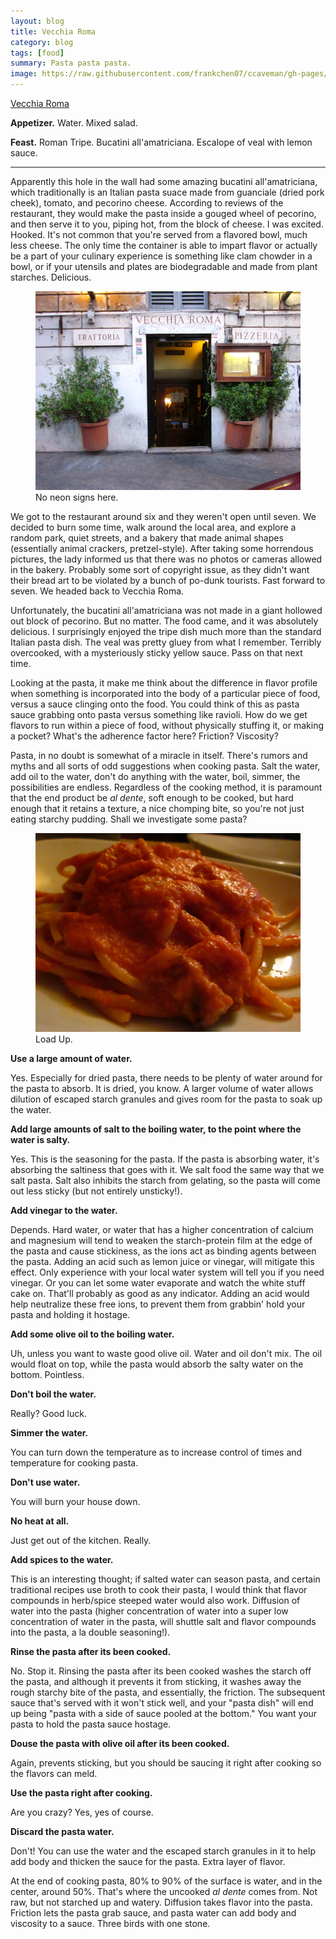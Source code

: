 ```yaml
---
layout: blog
title: Vecchia Roma
category: blog
tags: [food]  
summary: Pasta pasta pasta.
image: https://raw.githubusercontent.com/frankchen07/ccaveman/gh-pages/images/blog/052212_vecchia_roma_2_courtesy_jc.jpg
---
```


[Vecchia Roma](http://www.tripadvisor.com/Restaurant_Review-g187791-d1584357-Reviews-Trattoria_Vecchia_Roma-Rome_Lazio.html)

**Appetizer.** Water. Mixed salad.

**Feast.** Roman Tripe. Bucatini all'amatriciana. Escalope of veal with lemon sauce.

---

Apparently this hole in the wall had some amazing bucatini all'amatriciana, which traditionally is an Italian pasta suace made from guanciale (dried pork cheek), tomato, and pecorino cheese. According to reviews of the restaurant, they would make the pasta inside a gouged wheel of pecorino, and then serve it to you, piping hot, from the block of cheese. I was excited. Hooked. It's not common that you're served from a flavored bowl, much less cheese. The only time the container is able to impart flavor or actually be a part of your culinary experience is something like clam chowder in a bowl, or if your utensils and plates are biodegradable and made from plant starches. Delicious.

<figure>
    <img src="https://raw.githubusercontent.com/frankchen07/ccaveman/gh-pages/images/blog/052212_vecchia_roma_4_courtesy_jc.jpg"></img>
    <figcaption>No neon signs here.</figcaption>
</figure>

We got to the restaurant around six and they weren't open until seven. We decided to burn some time, walk around the local area, and explore a random park, quiet streets, and a bakery that made animal shapes (essentially animal crackers, pretzel-style). After taking some horrendous pictures, the lady informed us that there was no photos or cameras allowed in the bakery. Probably some sort of copyright issue, as they didn't want their bread art to be violated by a bunch of po-dunk tourists. Fast forward to seven. We headed back to Vecchia Roma.

Unfortunately, the bucatini all'amatriciana was not made in a giant hollowed out block of pecorino. But no matter. The food came, and it was absolutely delicious. I surprisingly enjoyed the tripe dish much more than the standard Italian pasta dish. The veal was pretty gluey from what I remember. Terribly overcooked, with a mysteriously sticky yellow sauce. Pass on that next time.

Looking at the pasta, it make me think about the difference in flavor profile when something is incorporated into the body of a particular piece of food, versus a sauce clinging onto the food. You could think of this as pasta sauce grabbing onto pasta versus something like ravioli. How do we get flavors to run within a piece of food, without physically stuffing it, or making a pocket? What's the adherence factor here? Friction? Viscosity?

Pasta, in no doubt is somewhat of a miracle in itself. There's rumors and myths and all sorts of odd suggestions when cooking pasta. Salt the water, add oil to the water, don't do anything with the water, boil, simmer, the possibilities are endless. Regardless of the cooking method, it is paramount that the end product be _al dente_, soft enough to be cooked, but hard enough that it retains a texture, a nice chomping bite, so you're not just eating starchy pudding. Shall we investigate some pasta?

<figure>
    <img src="https://raw.githubusercontent.com/frankchen07/ccaveman/gh-pages/images/blog/052212_vecchia_roma_2_courtesy_jc.jpg"></img>
    <figcaption>Load Up.</figcaption>
</figure>

**Use a large amount of water.**

Yes. Especially for dried pasta, there needs to be plenty of water around for the pasta to absorb. It is dried, you know. A larger volume of water allows dilution of escaped starch granules and gives room for the pasta to soak up the water.

**Add large amounts of salt to the boiling water, to the point where the water is salty.**

Yes. This is the seasoning for the pasta. If the pasta is absorbing water, it's absorbing the saltiness that goes with it. We salt food the same way that we salt pasta. Salt also inhibits the starch from gelating, so the pasta will come out less sticky (but not entirely unsticky!).

**Add vinegar to the water.**

Depends. Hard water, or water that has a higher concentration of calcium and magnesium will tend to weaken the starch-protein film at the edge of the pasta and cause stickiness, as the ions act as binding agents between the pasta. Adding an acid such as lemon juice or vinegar, will mitigate this effect. Only experience with your local water system will tell you if you need vinegar. Or you can let some water evaporate and watch the white stuff cake on. That'll probably as good as any indicator. Adding an acid would help neutralize these free ions, to prevent them from grabbin' hold your pasta and holding it hostage.

**Add some olive oil to the boiling water.**

Uh, unless you want to waste good olive oil. Water and oil don't mix. The oil would float on top, while the pasta would absorb the salty water on the bottom. Pointless.

**Don't boil the water.**

Really? Good luck.

**Simmer the water.**

You can turn down the temperature as to increase control of times and temperature for cooking pasta.

**Don't use water.**

You will burn your house down.

**No heat at all.**

Just get out of the kitchen. Really.

**Add spices to the water.**

This is an interesting thought; if salted water can season pasta, and certain traditional recipes use broth to cook their pasta, I would think that flavor compounds in herb/spice steeped water would also work. Diffusion of water into the pasta (higher concentration of water into a super low concentration of water in the pasta, will shuttle salt and flavor compounds into the pasta, a la double seasoning!).

**Rinse the pasta after its been cooked.**

No. Stop it. Rinsing the pasta after its been cooked washes the starch off the pasta, and although it prevents it from sticking, it washes away the rough starchy bite of the pasta, and essentially, the friction. The subsequent sauce that's served with it won't stick well, and your "pasta dish" will end up being "pasta with a side of sauce pooled at the bottom." You want your pasta to hold the pasta sauce hostage.

**Douse the pasta with olive oil after its been cooked.**

Again, prevents sticking, but you should be saucing it right after cooking so the flavors can meld.

**Use the pasta right after cooking.**

Are you crazy? Yes, yes of course.

**Discard the pasta water.**

Don't! You can use the water and the escaped starch granules in it to help add body and thicken the sauce for the pasta. Extra layer of flavor.

At the end of cooking pasta, 80% to 90% of the surface is water, and in the center, around 50%. That's where the uncooked *al dente* comes from. Not raw, but not starched up and watery. Diffusion takes flavor into the pasta. Friction lets the pasta grab sauce, and pasta water can add body and viscosity to a sauce. Three birds with one stone.
